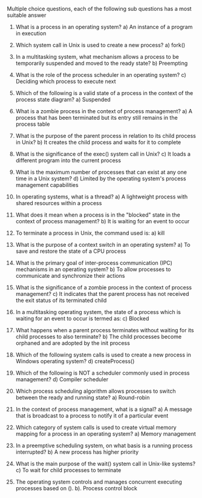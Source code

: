 Multiple choice questions, each of the following sub questions has a most suitable answer

1. What is a process in an operating system?
   a) An instance of a program in execution

2. Which system call in Unix is used to create a new process?
   a) fork()

3. In a multitasking system, what mechanism allows a process to be temporarily suspended and moved to the ready state?
   b) Preempting

4. What is the role of the process scheduler in an operating system?
   c) Deciding which process to execute next

5. Which of the following is a valid state of a process in the context of the process state diagram?
   a) Suspended

6. What is a zombie process in the context of process management?
   a) A process that has been terminated but its entry still remains in the process table

7. What is the purpose of the parent process in relation to its child process in Unix?
   b) It creates the child process and waits for it to complete

8. What is the significance of the exec() system call in Unix?
   c) It loads a different program into the current process

9. What is the maximum number of processes that can exist at any one time in a Unix system?
   d) Limited by the operating system's process management capabilities

10. In operating systems, what is a thread?
    a) A lightweight process with shared resources within a process

11. What does it mean when a process is in the "blocked" state in the context of process management?
    b) It is waiting for an event to occur

12. To terminate a process in Unix, the command used is:
    a) kill

13. What is the purpose of a context switch in an operating system?
    a) To save and restore the state of a CPU process

14. What is the primary goal of inter-process communication (IPC) mechanisms in an operating system?
    b) To allow processes to communicate and synchronize their actions

15. What is the significance of a zombie process in the context of process management?
    c) It indicates that the parent process has not received the exit status of its terminated child

16. In a multitasking operating system, the state of a process which is waiting for an event to occur is termed as:
    c) Blocked

17. What happens when a parent process terminates without waiting for its child processes to also terminate?
    b) The child processes become orphaned and are adopted by the init process

18. Which of the following system calls is used to create a new process in Windows operating system?
    d) createProcess()


19. Which of the following is NOT a scheduler commonly used in process management?
    d) Compiler scheduler

20. Which process scheduling algorithm allows processes to switch between the ready and running state?
    a) Round-robin

21. In the context of process management, what is a signal?
    a) A message that is broadcast to a process to notify it of a particular event

22. Which category of system calls is used to create virtual memory mapping for a process in an operating system?
    a) Memory management

23. In a preemptive scheduling system, on what basis is a running process interrupted?
    b) A new process has higher priority

24. What is the main purpose of the wait() system call in Unix-like systems?
    c) To wait for child processes to terminate

25. The operating system controls and manages concurrent executing processes based on ().
    b). Process control block
